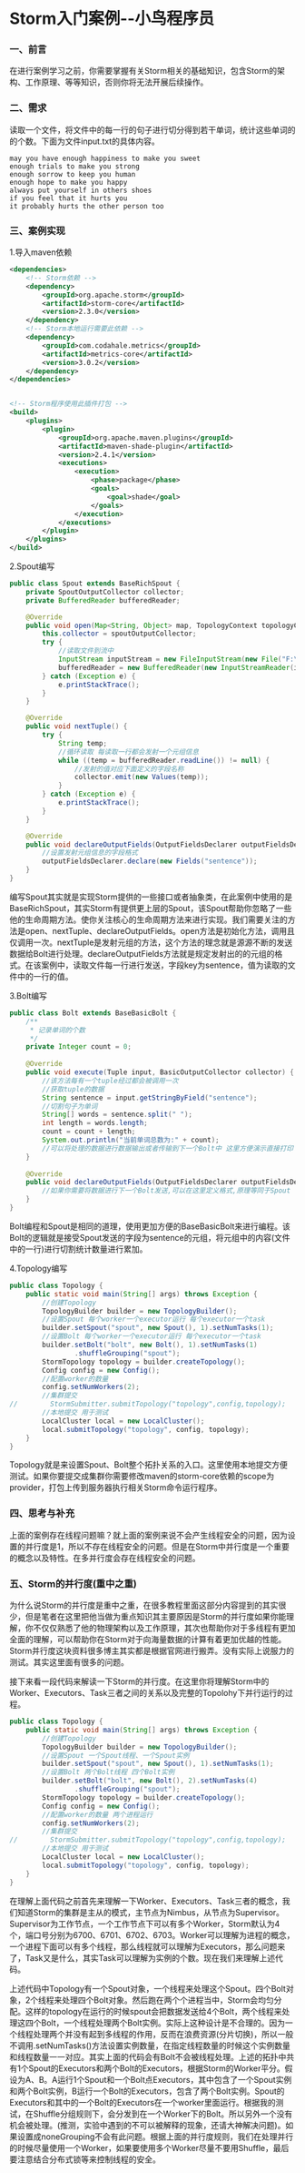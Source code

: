 # Storm入门案例--小鸟程序员

### 一、前言

在进行案例学习之前，你需要掌握有关Storm相关的基础知识，包含Storm的架构、工作原理、等等知识，否则你将无法开展后续操作。

### 二、需求

读取一个文件，将文件中的每一行的句子进行切分得到若干单词，统计这些单词的的个数。下面为文件input.txt的具体内容。

```
may you have enough happiness to make you sweet
enough trials to make you strong
enough sorrow to keep you human
enough hope to make you happy
always put yourself in others shoes
if you feel that it hurts you
it probably hurts the other person too
```

### 三、案例实现

1.导入maven依赖

```xml
<dependencies>
    <!-- Storm依赖 -->
    <dependency>
        <groupId>org.apache.storm</groupId>
        <artifactId>storm-core</artifactId>
        <version>2.3.0</version>
    </dependency>
    <!-- Storm本地运行需要此依赖 -->
    <dependency>
        <groupId>com.codahale.metrics</groupId>
        <artifactId>metrics-core</artifactId>
        <version>3.0.2</version>
    </dependency>
</dependencies>


<!-- Storm程序使用此插件打包 -->
<build>
    <plugins>
        <plugin>
            <groupId>org.apache.maven.plugins</groupId>
            <artifactId>maven-shade-plugin</artifactId>
            <version>2.4.1</version>
            <executions>
                <execution>
                    <phase>package</phase>
                    <goals>
                        <goal>shade</goal>
                    </goals>
                </execution>
            </executions>
        </plugin>
    </plugins>
</build>
```

2.Spout编写

```JAVA
public class Spout extends BaseRichSpout {
    private SpoutOutputCollector collector;
    private BufferedReader bufferedReader;

    @Override
    public void open(Map<String, Object> map, TopologyContext topologyContext, SpoutOutputCollector spoutOutputCollector) {
        this.collector = spoutOutputCollector;
        try {
            //读取文件到流中
            InputStream inputStream = new FileInputStream(new File("F:\\log", "input.txt"));
            bufferedReader = new BufferedReader(new InputStreamReader(inputStream));
        } catch (Exception e) {
            e.printStackTrace();
        }
    }

    @Override
    public void nextTuple() {
        try {
            String temp;
            //循环读取 每读取一行都会发射一个元组信息
            while ((temp = bufferedReader.readLine()) != null) {
                //发射的值对应下面定义的字段名称
                collector.emit(new Values(temp));
            }
        } catch (Exception e) {
            e.printStackTrace();
        }
    }

    @Override
    public void declareOutputFields(OutputFieldsDeclarer outputFieldsDeclarer) {
        //设置发射元组信息的字段格式
        outputFieldsDeclarer.declare(new Fields("sentence"));
    }
}
```

编写Spout其实就是实现Storm提供的一些接口或者抽象类，在此案例中使用的是BaseRichSpout，其实Storm有提供更上层的Spout，该Spout帮助你忽略了一些他的生命周期方法。使你关注核心的生命周期方法来进行实现。我们需要关注的方法是open、nextTuple、declareOutputFields。open方法是初始化方法，调用且仅调用一次。nextTuple是发射元组的方法，这个方法的理念就是源源不断的发送数据给Bolt进行处理。declareOutputFields方法就是规定发射出的的元组的格式。在该案例中，读取文件每一行进行发送，字段key为sentence，值为读取的文件中的一行的值。

3.Bolt编写

```JAVA
public class Bolt extends BaseBasicBolt {
    /**
     * 记录单词的个数
     */
    private Integer count = 0;
    
    @Override
    public void execute(Tuple input, BasicOutputCollector collector) {
        //该方法每有一个tuple经过都会被调用一次
        //获取tuple的数据
        String sentence = input.getStringByField("sentence");
        //切割句子为单词
        String[] words = sentence.split(" ");
        int length = words.length;
        count = count + length;
        System.out.println("当前单词总数为:" + count);
        //可以将处理的数据进行数据输出或者传输到下一个Bolt中 这里方便演示直接打印
    }
    
    @Override
    public void declareOutputFields(OutputFieldsDeclarer outputFieldsDeclarer) {
        //如果你需要将数据进行下一个Bolt发送,可以在这里定义格式,原理等同于Spout
    }
}
```

Bolt编程和Spout是相同的道理，使用更加方便的BaseBasicBolt来进行编程。该Bolt的逻辑就是接受Spout发送的字段为sentence的元组，将元组中的内容(文件中的一行)进行切割统计数量进行累加。

4.Topology编写

```JAVA
public class Topology {
    public static void main(String[] args) throws Exception {
        //创建Topology
        TopologyBuilder builder = new TopologyBuilder();
        //设置Spout 每个worker一个executor运行 每个executor一个task
        builder.setSpout("spout", new Spout(), 1).setNumTasks(1);
        //设置Bolt 每个worker一个executor运行 每个executor一个task
        builder.setBolt("bolt", new Bolt(), 1).setNumTasks(1)
                .shuffleGrouping("spout");
        StormTopology topology = builder.createTopology();
        Config config = new Config();
        //配置worker的数量
        config.setNumWorkers(2);
        //集群提交
//        StormSubmitter.submitTopology("topology",config,topology);
        //本地提交 用于测试
        LocalCluster local = new LocalCluster();
        local.submitTopology("topology", config, topology);
    }
}
```

Topology就是来设置Spout、Bolt整个拓扑关系的入口。这里使用本地提交方便测试。如果你要提交成集群你需要修改maven的storm-core依赖的scope为provider，打包上传到服务器执行相关Storm命令运行程序。

### 四、思考与补充

上面的案例存在线程问题嘛？就上面的案例来说不会产生线程安全的问题，因为设置的并行度是1，所以不存在线程安全的问题。但是在Storm中并行度是一个重要的概念以及特性。在多并行度会存在线程安全的问题。

### 五、Storm的并行度(重中之重)

为什么说Storm的并行度是重中之重，在很多教程里面这部分内容提到的其实很少，但是笔者在这里把他当做为重点知识其主要原因是Storm的并行度如果你能理解，你不仅仅熟悉了他的物理架构以及工作原理，其次也帮助你对于多线程有更加全面的理解，可以帮助你在Storm对于向海量数据的计算有着更加优越的性能。Storm并行度这块资料很多博主其实都是根据官网进行搬弄。没有实际上说服力的测试。其实这里面有很多的问题。

接下来看一段代码来解读一下Storm的并行度。在这里你将理解Storm中的Worker、Executors、Task三者之间的关系以及完整的Topolohy下并行运行的过程。

```java
public class Topology {
    public static void main(String[] args) throws Exception {
        //创建Topology
        TopologyBuilder builder = new TopologyBuilder();
        //设置Spout 一个Spout线程、一个Spout实例
        builder.setSpout("spout", new Spout(), 1).setNumTasks(1);
        //设置Bolt 两个Bolt线程 四个Bolt实例
        builder.setBolt("bolt", new Bolt(), 2).setNumTasks(4)
                .shuffleGrouping("spout");
        StormTopology topology = builder.createTopology();
        Config config = new Config();
        //配置worker的数量 两个进程运行
        config.setNumWorkers(2);
        //集群提交
//        StormSubmitter.submitTopology("topology",config,topology);
        //本地提交 用于测试
        LocalCluster local = new LocalCluster();
        local.submitTopology("topology", config, topology);
    }
}
```

在理解上面代码之前首先来理解一下Worker、Executors、Task三者的概念，我们知道Storm的集群是主从的模式，主节点为Nimbus，从节点为Supervisor。Supervisor为工作节点，一个工作节点下可以有多个Worker，Storm默认为4个，端口号分别为6700、6701、6702、6703。Worker可以理解为进程的概念，一个进程下面可以有多个线程，那么线程就可以理解为Executors，那么问题来了，Task又是什么，其实Task可以理解为实例的个数。现在我们来理解上述代码。

上述代码中Topology有一个Spout对象，一个线程来处理这个Spout。四个Bolt对象，2个线程来处理四个Bolt对象。然后跑在两个个进程当中，Storm会均匀分配。这样的topology在运行的时候spout会把数据发送给4个Bolt，两个线程来处理这四个Bolt，一个线程处理两个Bolt实例。实际上这种设计是不合理的。因为一个线程处理两个并没有起到多线程的作用，反而在浪费资源(分片切换)，所以一般不调用.setNumTasks()方法设置实例数量，在指定线程数量的时候这个实例数量和线程数量一一对应。其实上面的代码会有Bolt不会被线程处理。上述的拓扑中共有1个Spout的Executors和两个Bolt的Executors，根据Storm的Worker平分。假设为A、B。A运行1个Spout和一个Bolt点Executors，其中包含了一个Spout实例和两个Bolt实例，B运行一个Bolt的Executors，包含了两个Bolt实例。Spout的Executors和其中的一个Bolt的Executors在一个worker里面运行。根据我的测试，在Shuffle分组规则下，会分发到在一个Worker下的Bolt。所以另外一个没有机会被处理。(推测，实验中遇到的不可以被解释的现象，还请大神解决问题)。如果设置成noneGrouping不会有此问题。根据上面的并行度规则，我们在处理并行的时候尽量使用一个Worker，如果要使用多个Worker尽量不要用Shuffle，最后要注意结合分布式锁等来控制线程的安全。